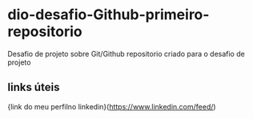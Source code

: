# dio-desafio-Github-primeiro-repositorio
Desafio de projeto sobre Git/Github
repositorio criado para o desafio de projeto

## links úteis
{link do meu perfilno linkedin}(https://www.linkedin.com/feed/)
